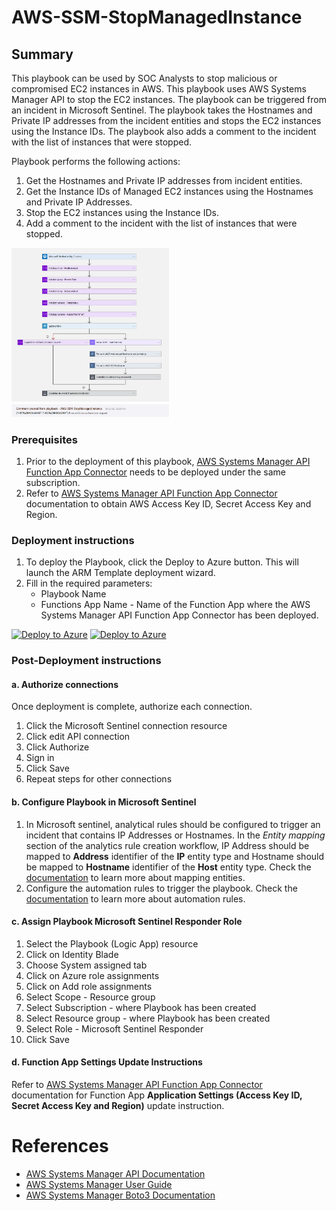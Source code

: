 # AWS-SSM-StopManagedInstance

## Summary
This playbook can be used by SOC Analysts to stop malicious or compromised EC2 instances in AWS. This playbook uses AWS Systems Manager API to stop the EC2 instances. The playbook can be triggered from an incident in Microsoft Sentinel. The playbook takes the Hostnames and Private IP addresses from the incident entities and stops the EC2 instances using the Instance IDs. The playbook also adds a comment to the incident with the list of instances that were stopped.

Playbook performs the following actions:

1. Get the Hostnames and Private IP addresses from incident entities.
2. Get the Instance IDs of Managed EC2 instances using the Hostnames and Private IP Addresses.
3. Stop the EC2 instances using the Instance IDs.
4. Add a comment to the incident with the list of instances that were stopped.

<img src="./images/AWS-SSM-StopManagedInstance_light.jpg" width="50%"/><br>
<img src="./images/AWS-SSM-StopManagedInstance_IncidentComment.jpg" width="50%"/><br>

### Prerequisites

1. Prior to the deployment of this playbook, [AWS Systems Manager API Function App Connector](../../CustomConnector/AWS_SSM_FunctionAppConnector/) needs to be deployed under the same subscription.
2. Refer to [AWS Systems Manager API Function App Connector](../../CustomConnector/AWS_SSM_FunctionAppConnector/readme.md) documentation to obtain AWS Access Key ID, Secret Access Key and Region. 

### Deployment instructions

1. To deploy the Playbook, click the Deploy to Azure button. This will launch the ARM Template deployment wizard.
2. Fill in the required parameters:
    * Playbook Name
    * Functions App Name - Name of the Function App where the AWS Systems Manager API Function App Connector has been deployed.

[![Deploy to Azure](https://aka.ms/deploytoazurebutton)](https://portal.azure.com/#create/Microsoft.Template/uri/https%3A%2F%2Fraw.githubusercontent.com%2FAzure%2FAzure-Sentinel%2Fmaster%2FSolutions%2FAWS%2520Systems%2520Manager%2FPlaybooks%2FAWSSystemsManagerPlaybooks%2FAWS-SSM-StopManagedInstance%2Fazuredeploy.json) [![Deploy to Azure](https://aka.ms/deploytoazuregovbutton)](https://portal.azure.us/#create/Microsoft.Template/uri/https%3A%2F%2Fraw.githubusercontent.com%2FAzure%2FAzure-Sentinel%2Fmaster%2FSolutions%2FAWS%2520Systems%2520Manager%2FPlaybooks%2FAWSSystemsManagerPlaybooks%2FAWS-SSM-StopManagedInstance%2Fazuredeploy.json)

### Post-Deployment instructions

#### a. Authorize connections

Once deployment is complete, authorize each connection.

1. Click the Microsoft Sentinel connection resource
2. Click edit API connection
3. Click Authorize
4. Sign in
5. Click Save
6. Repeat steps for other connections

#### b. Configure Playbook in Microsoft Sentinel
1. In Microsoft sentinel, analytical rules should be configured to trigger an incident that contains IP Addresses or Hostnames. In the *Entity mapping* section of the analytics rule creation workflow, IP Address should be mapped to **Address** identifier of the **IP** entity type and Hostname should be mapped to **Hostname** identifier of the **Host** entity type. Check the [documentation](https://docs.microsoft.com/azure/sentinel/map-data-fields-to-entities) to learn more about mapping entities.
2. Configure the automation rules to trigger the playbook. Check the [documentation](https://docs.microsoft.com/azure/sentinel/tutorial-respond-threats-playbook) to learn more about automation rules.

#### c. Assign Playbook Microsoft Sentinel Responder Role
1. Select the Playbook (Logic App) resource
2. Click on Identity Blade
3. Choose System assigned tab
4. Click on Azure role assignments
5. Click on Add role assignments
6. Select Scope - Resource group
7. Select Subscription - where Playbook has been created
8. Select Resource group - where Playbook has been created
9. Select Role - Microsoft Sentinel Responder
10. Click Save

#### d. Function App Settings Update Instructions
Refer to [AWS Systems Manager API Function App Connector](../../CustomConnector/AWS_SSM_FunctionAppConnector/readme.md) documentation for Function App **Application Settings (Access Key ID, Secret Access Key and Region)** update instruction.

#  References
- [AWS Systems Manager API Documentation](https://docs.aws.amazon.com/systems-manager/latest/APIReference/API_DeleteDocument.html)
- [AWS Systems Manager User Guide](https://docs.aws.amazon.com/systems-manager/latest/userguide/what-is-systems-manager.html)
- [AWS Systems Manager Boto3 Documentation](https://boto3.amazonaws.com/v1/documentation/api/latest/reference/services/ssm.html)